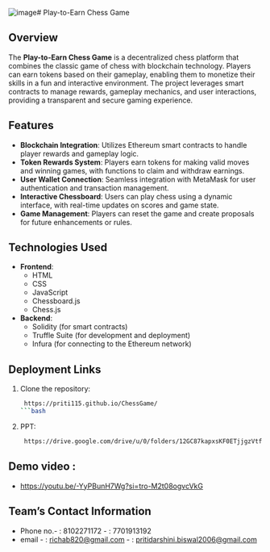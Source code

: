 ![image](https://github.com/user-attachments/assets/10b4a6b5-77ec-495b-baee-3611782bd35b)# Play-to-Earn Chess Game

## Overview
The **Play-to-Earn Chess Game** is a decentralized chess platform that combines the classic game of chess with blockchain technology. Players can earn tokens based on their gameplay, enabling them to monetize their skills in a fun and interactive environment. The project leverages smart contracts to manage rewards, gameplay mechanics, and user interactions, providing a transparent and secure gaming experience.

## Features
- **Blockchain Integration**: Utilizes Ethereum smart contracts to handle player rewards and gameplay logic.
- **Token Rewards System**: Players earn tokens for making valid moves and winning games, with functions to claim and withdraw earnings.
- **User Wallet Connection**: Seamless integration with MetaMask for user authentication and transaction management.
- **Interactive Chessboard**: Users can play chess using a dynamic interface, with real-time updates on scores and game state.
- **Game Management**: Players can reset the game and create proposals for future enhancements or rules.

## Technologies Used
- **Frontend**:
  - HTML
  - CSS
  - JavaScript
  - Chessboard.js
  - Chess.js
- **Backend**:
  - Solidity (for smart contracts)
  - Truffle Suite (for development and deployment)
  - Infura (for connecting to the Ethereum network)

## Deployment Links
1. Clone the repository:
   ```bash
    https://priti115.github.io/ChessGame/
   ```bash
2. PPT:
   ```bash
    https://drive.google.com/drive/u/0/folders/12GC87kapxsKF0ETjjgzVtfPCmiHyS_Fj


## Demo video :
- https://youtu.be/-YyPBunH7Wg?si=tro-M2t08ogvcVkG

## Team’s Contact Information
- Phone no.- : 8102271172 
           - : 7701913192
- email    - : richab820@gmail.com
           - : pritidarshini.biswal2006@gmail.com
